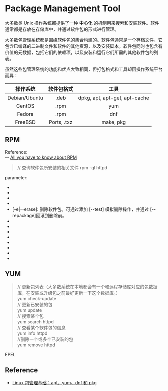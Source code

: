 <!-- toc -->

# Package Management Tool

大多数类 Unix 操作系统都提供了一种 **中心化** 的机制用来搜索和安装软件。软件通常都是存放在存储库中，并通过软件包的形式进行管理。

大多数包管理系统都是围绕软件包的集合构建的。软件包通常是一个存档文件，它包含已编译的二进制文件和软件的其他资源，以及安装脚本。软件包同时也包含有价值的元数据，包括它们的依赖项，以及安装和运行它们所需的其他软件包的列表。

虽然这些包管理系统的功能和优点大致相同，但打包格式和工具却因操作系统平台而异：

操作系统 | 软件包格式 | 工具
:-: | :-: | :-:
Debian/Ubuntu | .deb | dpkg, apt, apt-get, apt-cache
CentOS | .rpm | yum
Fedora | .rpm | dnf
FreeBSD | Ports, .txz | make, pkg




## RPM

Reference:  
-- [All you have to know about RPM](http://fedoranews.org/alex/tutorial/rpm/)


> // 查询软件包所安装的相关文件
> rpm -ql httpd
> 

parameter: 

- [-i|--install]: 安装软件包。
- [-v|--verbose]: 安装过程可视化。
- [-h|--hash]: 显示安装进度。
- [-U|--upgrade]: 升级软件包。
- [-e|--erase]: 删除软件包。可通过添加 [--test] 模拟删除操作，并通过 [--repackage]回滚到删除前。
-
-
-
- 
-
-
-
-


## YUM

> // 更新包列表（大多数系统在本地都会有一个和远程存储库对应的包数据库，在安装或升级包之前最好更新一下这个数据库。）   
> yum check-update   
> // 更新已安装的包   
> yum update   
> // 搜索某个包   
> yum search httpd   
> // 查看某个软件包的信息   
> yum info httpd   
> //删除一个或多个已安装的包   
> yum remove httpd   






EPEL


## Reference

- [Linux 包管理基础：apt、yum、dnf 和 pkg](https://zhuanlan.zhihu.com/p/28562152)


